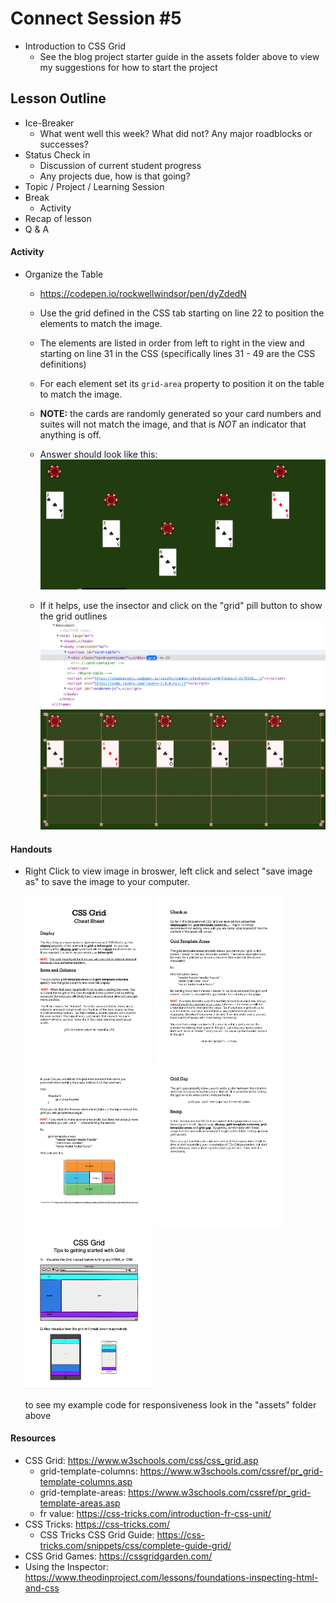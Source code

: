 # Connect Session #5

  * Introduction to CSS Grid
    * See the blog project starter guide in the assets folder above to view my suggestions for how to start the project

## Lesson Outline

  * Ice-Breaker
    * What went well this week?  What did not?  Any major roadblocks or successes?
  * Status Check in
    * Discussion of current student progress
    * Any projects due, how is that going?
  * Topic / Project / Learning Session
  * Break
    * Activity
  * Recap of lesson
  * Q & A

#### Activity

  * Organize the Table
    * https://codepen.io/rockwellwindsor/pen/dyZdedN

    * Use the grid defined in the CSS tab starting on line 22 to position the elements to match the image.
    * The elements are listed in order from left to right in the view and starting on line 31 in the CSS (specifically lines 31 - 49 are the CSS definitions)
    * For each element set its `grid-area` property to position it on the table to match the image.
    * <b>NOTE:</b> the cards are randomly generated so your card numbers and suites will not match the image, and that is <i>NOT</i> an indicator that anything is off.

    * Answer should look like this: <br />
      <img src="./assets/grid-answer.png" width="500">

    * If it helps, use the insector and click on the "grid" pill button to show the grid outlines <br />
      <img src="./assets/grid-answer-a.png" width="500"> <br />
      <img src="./assets/grid-answer-b.png" width="500"> <br />

#### Handouts

  * Right Click to view image in broswer, left click and select "save image as" to save the image to your computer.

    <img src="./handouts/css_grid_1.png" width="204"/> <img src="./handouts/css_grid_2.png" width="204"/>
    <img src="./handouts/css_grid_3.png" width="204"/> <img src="./handouts/css_grid_4.png" width="204"/>
    <img src="./handouts/css-grid-getting-started.png" width="204"/> 
    <figcaption>to see my example code for responsiveness look in the "assets" folder above</figcaption>

#### Resources

  * CSS Grid: https://www.w3schools.com/css/css_grid.asp
    * grid-template-columns: https://www.w3schools.com/cssref/pr_grid-template-columns.asp
    * grid-template-areas: https://www.w3schools.com/cssref/pr_grid-template-areas.asp
    * fr value: https://css-tricks.com/introduction-fr-css-unit/
  * CSS Tricks: https://css-tricks.com/
    * CSS Tricks CSS Grid Guide: https://css-tricks.com/snippets/css/complete-guide-grid/
  * CSS Grid Games: https://cssgridgarden.com/
  * Using the Inspector: https://www.theodinproject.com/lessons/foundations-inspecting-html-and-css
